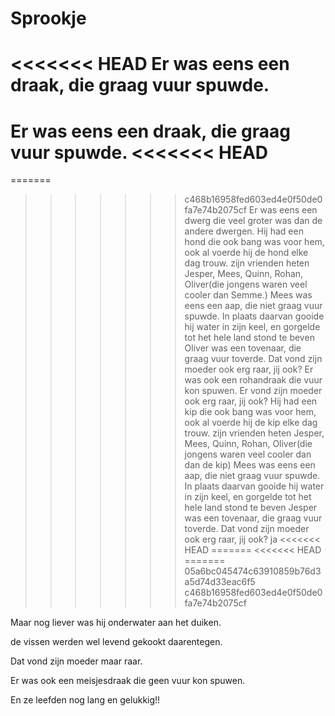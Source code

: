# Sprookje
<<<<<<< HEAD
Er was eens een draak, die graag vuur spuwde.
=======

Er was eens een draak, die graag vuur spuwde.
<<<<<<< HEAD
=======
=======
>>>>>>> c468b16958fed603ed4e0f50de0fa7e74b2075cf
Er was eens een dwerg die veel groter was 
dan de andere dwergen.
Hij had een hond die ook bang was voor hem,
ook al voerde hij de hond elke dag trouw.
zijn vrienden heten Jesper, Mees, Quinn, Rohan, Oliver(die jongens waren veel cooler dan Semme.) 
Mees was eens een aap, die niet graag vuur spuwde.
In plaats daarvan gooide hij water in zijn keel, en gorgelde tot het hele land stond te beven
Oliver was een tovenaar, die graag vuur toverde.
Dat vond zijn moeder ook erg raar, jij ook?
Er was ook een rohandraak die vuur kon spuwen.
Er vond zijn moeder ook erg raar, jij ook?
Hij had een kip die ook bang was voor hem,
ook al voerde hij de kip elke dag trouw.
zijn vrienden heten Jesper, Mees, Quinn, Rohan, Oliver(die jongens waren veel cooler dan dan de kip) 
Mees was eens een aap, die niet graag vuur spuwde.
In plaats daarvan gooide hij water in zijn keel, en gorgelde tot het hele land stond te beven
Jesper was een tovenaar, die graag vuur toverde.
Dat vond zijn moeder ook erg raar, jij ook? ja
<<<<<<< HEAD
=======
<<<<<<< HEAD
=======
>>>>>>> 05a6bc045474c63910859b76d3a5d74d33eac6f5
>>>>>>> c468b16958fed603ed4e0f50de0fa7e74b2075cf

Maar nog liever was hij onderwater aan het duiken.

de vissen werden wel levend gekookt daarentegen.

Dat vond zijn moeder maar raar.

Er was ook een meisjesdraak die geen vuur kon spuwen.

En ze leefden nog lang en gelukkig!!
